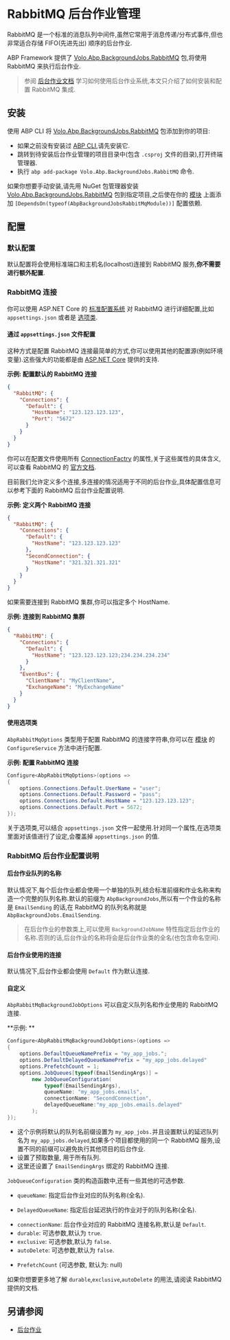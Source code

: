 # RabbitMQ 后台作业管理

RabbitMQ 是一个标准的消息队列中间件,虽然它常用于消息传递/分布式事件,但也非常适合存储 FIFO(先进先出) 顺序的后台作业.

ABP Framework 提供了 [Volo.Abp.BackgroundJobs.RabbitMQ](https://www.nuget.org/packages/Volo.Abp.BackgroundJobs.RabbitMQ) 包,将使用 RabbitMQ 来执行后台作业.

> 参阅 [后台作业文档](Background-Jobs.md) 学习如何使用后台作业系统,本文只介绍了如何安装和配置 RabbitMQ 集成.

## 安装

使用 ABP CLI 将 [Volo.Abp.BackgroundJobs.RabbitMQ](https://www.nuget.org/packages/Volo.Abp.BackgroundJobs.RabbitMQ) 包添加到你的项目:

- 如果之前没有安装过 [ABP CLI](https://docs.abp.io/en/abp/latest/CLI),请先安装它.
- 跳转到待安装后台作业管理的项目目录中(包含 `.csproj` 文件的目录),打开终端管理器.
- 执行 `abp add-package Volo.Abp.BackgroundJobs.RabbitMQ` 命令.

如果你想要手动安装,请先用 NuGet 包管理器安装 [Volo.Abp.BackgroundJobs.RabbitMQ](https://www.nuget.org/packages/Volo.Abp.BackgroundJobs.RabbitMQ) 包到指定项目,之后使在你的 [模块](Module-Development-Basics.md) 上面添加 `[DependsOn(typeof(AbpBackgroundJobsRabbitMqModule))]` 配置依赖. 

## 配置

### 默认配置

默认配置将会使用标准端口和主机名(localhost)连接到 RabbitMQ 服务,**你不需要进行额外配置**.

### RabbitMQ 连接

你可以使用 ASP.NET Core 的 [标准配置系统](Configuration.md) 对 RabbitMQ 进行详细配置,比如 `appsettings.json` 或者是 [选项类](Options.md).

#### 通过  `appsettings.json` 文件配置

这种方式是配置 RabbitMQ 连接最简单的方式,你可以使用其他的配置源(例如环境变量).这些强大的功能都是由 [ASP.NET Core](https://docs.microsoft.com/zh-cn/aspnet/core/fundamentals/configuration/) 提供的支持.

**示例: 配置默认的 RabbitMQ 连接**

```json
{
  "RabbitMQ": {
    "Connections": {
      "Default": {
        "HostName": "123.123.123.123",
        "Port": "5672"
      }
    }
  }
}
```

你可以在配置文件使用所有 [ConnectionFactry](http://rabbitmq.github.io/rabbitmq-dotnet-client/api/RabbitMQ.Client.ConnectionFactory.html#properties) 的属性,关于这些属性的具体含义,可以查看 RabbitMQ 的 [官方文档](https://www.rabbitmq.com/dotnet-api-guide.html#exchanges-and-queues).

目前我们允许定义多个连接,多连接的情况适用于不同的后台作业,具体配置信息可以参考下面的 RabbitMQ 后台作业配置说明.

**示例: 定义两个 RabbitMQ 连接**

```json
{
  "RabbitMQ": {
    "Connections": {
      "Default": {
        "HostName": "123.123.123.123"
      },
      "SecondConnection": {
        "HostName": "321.321.321.321"
      }
    }
  }
}
```

如果需要连接到 RabbitMQ 集群,你可以指定多个 HostName.

**示例: 连接到 RabbitMQ 集群**

```json
{
  "RabbitMQ": {
    "Connections": {
      "Default": {
        "HostName": "123.123.123.123;234.234.234.234"
      }
    },
    "EventBus": {
      "ClientName": "MyClientName",
      "ExchangeName": "MyExchangeName"
    }
  }
}
```

#### 使用选项类

`AbpRabbitMqOptions` 类型用于配置 RabbitMQ 的连接字符串,你可以在 [模块](Module-Development-Basics.md) 的 `ConfigureService` 方法中进行配置.

**示例: 配置 RabbitMQ 连接**

```csharp
Configure<AbpRabbitMqOptions>(options =>
{
    options.Connections.Default.UserName = "user";
    options.Connections.Default.Password = "pass";
    options.Connections.Default.HostName = "123.123.123.123";
    options.Connections.Default.Port = 5672;
});
```

关于选项类,可以结合 `appsettings.json` 文件一起使用.针对同一个属性,在选项类里面对该值进行了设定,会覆盖掉 `appsettings.json` 的值.

### RabbitMQ 后台作业配置说明

#### 后台作业队列的名称

默认情况下,每个后台作业都会使用一个单独的队列,结合标准前缀和作业名称来构造一个完整的队列名称.默认的前缀为 `AbpBackgroundJobs`,所以有一个作业的名称是 `EmailSending` 的话,在 RabbitMQ 的队列名称就是 `AbpBackgroundJobs.EmailSending`.

> 在后台作业的参数类上,可以使用 `BackgroundJobName` 特性指定后台作业的名称.否则的话,后台作业的名称将会是后台作业类的全名(也包含命名空间).

#### 后台作业使用的连接

默认情况下,后台作业都会使用 `Default` 作为默认连接.

#### 自定义

`AbpRabbitMqBackgroundJobOptions` 可以自定义队列名和作业使用的 RabbitMQ 连接.

**示例: **

```csharp
Configure<AbpRabbitMqBackgroundJobOptions>(options =>
{
    options.DefaultQueueNamePrefix = "my_app_jobs.";
    options.DefaultDelayedQueueNamePrefix = "my_app_jobs.delayed"
    options.PrefetchCount = 1;
    options.JobQueues[typeof(EmailSendingArgs)] =
        new JobQueueConfiguration(
            typeof(EmailSendingArgs),
            queueName: "my_app_jobs.emails",
            connectionName: "SecondConnection",
            delayedQueueName:"my_app_jobs.emails.delayed"
        );
});
```

- 这个示例将默认的队列名前缀设置为 `my_app_jobs.`并且设置默认的延迟队列名为 `my_app_jobs.delayed`,如果多个项目都使用的同一个 RabbitMQ 服务,设置不同的前缀可以避免执行其他项目的后台作业.
- 设置了预取数量, 用于所有队列.
- 这里还设置了 `EmailSendingArgs` 绑定的 RabbitMQ 连接.

`JobQueueConfiguration` 类的构造函数中,还有一些其他的可选参数.

- `queueName`: 指定后台作业对应的队列名称(全名).
* `DelayedQueueName`: 指定后台延迟执行的作业对于的队列名称(全名).
- `connectionName`: 后台作业对应的 RabbitMQ 连接名称,默认是 `Default`.
- `durable`: 可选参数,默认为 `true`.
- `exclusive`: 可选参数,默认为 `false`.
- `autoDelete`: 可选参数,默认为 `false`.
* `PrefetchCount` (可选参数, 默认为: null)

如果你想要更多地了解 `durable`,`exclusive`,`autoDelete` 的用法,请阅读 RabbitMQ 提供的文档.

## 另请参阅

- [后台作业](Background-Jobs.md)
